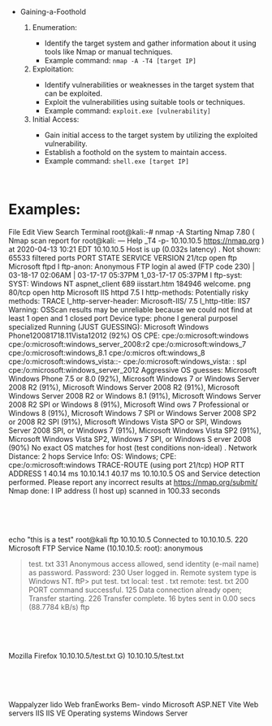 <ul>
  <li>Gaining-a-Foothold</li>
  <ol>
    <li>Enumeration:</li>
    <ul>
      <li>Identify the target system and gather information about it using tools like Nmap or manual techniques.</li>
      <li>Example command: <code>nmap -A -T4 [target IP]</code></li>
    </ul>
    <li>Exploitation:</li>
    <ul>
      <li>Identify vulnerabilities or weaknesses in the target system that can be exploited.</li>
      <li>Exploit the vulnerabilities using suitable tools or techniques.</li>
      <li>Example command: <code>exploit.exe [vulnerability]</code></li>
    </ul>
    <li>Initial Access:</li>
    <ul>
      <li>Gain initial access to the target system by utilizing the exploited vulnerability.</li>
      <li>Establish a foothold on the system to maintain access.</li>
      <li>Example command: <code>shell.exe [target IP]</code></li>
    </ul>
  </ol>
</ul>
<br>
<h1>Examples: </h1>

File Edit View Search Terminal 
root@kali:-# nmap -A 
Starting Nmap 7.80 ( 
Nmap scan report for 
root@kali: — 
Help 
_T4 -p- 10.10.10.5 
https://nmap.org ) at 2020-04-13 10:21 EDT 
10.10.10.5 
Host is up (0.032s latency) . 
Not shown: 65533 filtered ports 
PORT STATE SERVICE VERSION 
21/tcp open ftp 
Microsoft ftpd 
I ftp-anon: Anonymous FTP login al awed (FTP code 230) 
| 03-18-17 02:06AM 
| 03-17-17 05:37PM 
1_03-17-17 05:37PM 
I ftp-syst: 
SYST: Windows NT 
aspnet_client 
689 iisstart.htm 
184946 welcome. png 
80/tcp open http 
Microsoft IIS httpd 7.5 
I http-methods: 
Potentially risky methods: TRACE 
l_http-server-header: Microsoft-IIS/ 7.5 
l_http-title: IIS7 
Warning: OSScan results may be unreliable because we could not find at least 1 open and 1 closed port 
Device type: phone I general purposel specialized 
Running (JUST GUESSING): Microsoft Windows Phone120081718.11Vista12012 (92%) 
OS CPE: cpe:/o:microsoft:windows cpe:/o:microsoft:windows_server_2008:r2 cpe:/o:microsoft:windows_7 cpe:/o:microsoft:windows_8.1 cpe:/o:micros 
oft:windows_8 cpe:/o:microsoft:windows_vista::- cpe:/o:microsoft:windows_vista: : spl cpe:/o:microsoft:windows_server_2012 
Aggressive OS guesses: Microsoft Windows Phone 7.5 or 8.0 (92%), Microsoft Windows 7 or Windows Server 2008 R2 (91%), Microsoft Windows Server 
2008 R2 (91%), Microsoft Windows Server 2008 R2 or Windows 8.1 (91%), Microsoft Windows Server 2008 R2 SPI or Windows 8 (91%), Microsoft Wind 
ows 7 Professional or Windows 8 (91%), Microsoft Windows 7 SPI or Windows Server 2008 SP2 or 2008 R2 SPI (91%), Microsoft Windows Vista SPO or 
SPI, Windows Server 2008 SPI, or Windows 7 (91%), Microsoft Windows Vista SP2 (91%), Microsoft Windows Vista SP2, Windows 7 SPI, or Windows S 
erver 2008 (90%) 
No exact OS matches for host (test conditions non-ideal) . 
Network Distance: 2 hops 
Service Info: OS: Windows; CPE: cpe:/o:microsoft:windows 
TRACE-ROUTE (using port 21/tcp) 
HOP RTT 
ADDRESS 
1 
40.14 ms 10.10.14.1 
40.17 ms 10.10.10.5 
OS and Service detection performed. Please report any incorrect results at https://nmap.org/submit/ 
Nmap done: I IP address (I host up) scanned in 100.33 seconds 

<br>
<br>
<br>

echo "this is a test" 
root@kali 
ftp 10.10.10.5 
Connected to 10.10.10.5. 
220 Microsoft FTP Service 
Name (10.10.10.5: root): anonymous 
> test. txt 
331 Anonymous access allowed, send identity (e-mail name) as password. 
Password: 
230 User logged in. 
Remote system type is Windows NT. 
ftP> put test. txt 
local: test . txt remote: test. txt 
200 PORT command successful. 
125 Data connection already open; Transfer starting. 
226 Transfer complete. 
16 bytes sent in 0.00 secs (88.7784 kB/s) 
ftp 


<br>
<br>
<br>

Mozilla Firefox
10.10.10.5/test.txt 
G) 10.10.10.5/test.txt 

<br>
<br>
<br>

Wappalyzer 
lido 
Web franEworks 
Bem- vindo 
Microsoft ASP.NET 
Vite 
Web servers 
IIS IIS 
VE 
Operating systems 
Windows Server 

<br>
<br>
<br>
